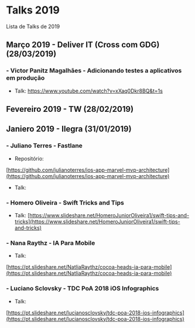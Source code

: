 # Talks 2019
Lista de Talks de 2019

## Março 2019 - Deliver IT (Cross com GDG) (28/03/2019)

### - Victor Panitz Magalhães - Adicionando testes a aplicativos em produção

- Talk: https://www.youtube.com/watch?v=xXaq0Dkr8BQ&t=1s


## Fevereiro 2019 - TW (28/02/2019)



## Janiero 2019 - Ilegra (31/01/2019)

### - Juliano Terres - Fastlane

- Repositório: 

[https://github.com/julianoterres/ios-app-marvel-mvp-architecture](https://github.com/julianoterres/ios-app-marvel-mvp-architecture)

- Talk:


### - Homero Oliveira - Swift Tricks and Tips

- Talk: [https://www.slideshare.net/HomeroJuniorOliveira1/swift-tips-and-tricks](https://www.slideshare.net/HomeroJuniorOliveira1/swift-tips-and-tricks)


### - Nana Raythz - IA Para Mobile

- Talk: 

[https://pt.slideshare.net/NatliaRaythz/cocoa-heads-ia-para-mobile](https://pt.slideshare.net/NatliaRaythz/cocoa-heads-ia-para-mobile)

### - Luciano Sclovsky - TDC PoA 2018 iOS Infographics

- Talk: 

[https://pt.slideshare.net/lucianosclovsky/tdc-poa-2018-ios-infographics](https://pt.slideshare.net/lucianosclovsky/tdc-poa-2018-ios-infographics)
